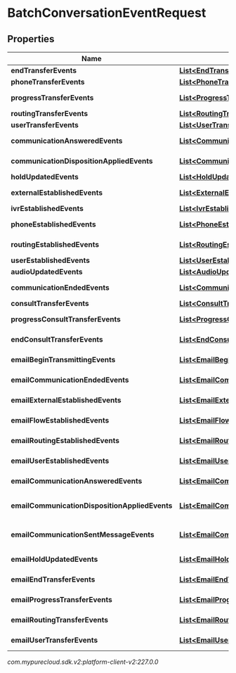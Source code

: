 # BatchConversationEventRequest


## Properties

| Name | Type | Description | Notes |
| ------------ | ------------- | ------------- | ------------- |
| **endTransferEvents** | [**List&lt;EndTransferEvent&gt;**](EndTransferEvent) | Voice - EndTransfer events for this batch |  [optional] |
| **phoneTransferEvents** | [**List&lt;PhoneTransferEvent&gt;**](PhoneTransferEvent) | Voice - PhoneTransfer events for this batch |  [optional] |
| **progressTransferEvents** | [**List&lt;ProgressTransferEvent&gt;**](ProgressTransferEvent) | Voice - ProgressTransfer events for this batch |  [optional] |
| **routingTransferEvents** | [**List&lt;RoutingTransferEvent&gt;**](RoutingTransferEvent) | Voice - RoutingTransfer events for this batch |  [optional] |
| **userTransferEvents** | [**List&lt;UserTransferEvent&gt;**](UserTransferEvent) | Voice - UserTransfer events for this batch |  [optional] |
| **communicationAnsweredEvents** | [**List&lt;CommunicationAnsweredEvent&gt;**](CommunicationAnsweredEvent) | Voice - CommunicationAnswered events for this batch |  [optional] |
| **communicationDispositionAppliedEvents** | [**List&lt;CommunicationDispositionAppliedEvent&gt;**](CommunicationDispositionAppliedEvent) | Voice - CommunicationDispositionApplied events for this batch |  [optional] |
| **holdUpdatedEvents** | [**List&lt;HoldUpdatedEvent&gt;**](HoldUpdatedEvent) | Voice - HoldUpdated events for this batch |  [optional] |
| **externalEstablishedEvents** | [**List&lt;ExternalEstablishedEvent&gt;**](ExternalEstablishedEvent) | Voice - ExternalEstablished events for this batch |  [optional] |
| **ivrEstablishedEvents** | [**List&lt;IvrEstablishedEvent&gt;**](IvrEstablishedEvent) | Voice - IvrEstablished events for this batch |  [optional] |
| **phoneEstablishedEvents** | [**List&lt;PhoneEstablishedEvent&gt;**](PhoneEstablishedEvent) | Voice - PhoneEstablished events for this batch |  [optional] |
| **routingEstablishedEvents** | [**List&lt;RoutingEstablishedEvent&gt;**](RoutingEstablishedEvent) | Voice - RoutingEstablished events for this batch |  [optional] |
| **userEstablishedEvents** | [**List&lt;UserEstablishedEvent&gt;**](UserEstablishedEvent) | Voice - UserEstablished events for this batch |  [optional] |
| **audioUpdatedEvents** | [**List&lt;AudioUpdatedEvent&gt;**](AudioUpdatedEvent) | Voice - AudioUpdated events for this batch |  [optional] |
| **communicationEndedEvents** | [**List&lt;CommunicationEndedEvent&gt;**](CommunicationEndedEvent) | Voice - CommunicationEnded events for this batch |  [optional] |
| **consultTransferEvents** | [**List&lt;ConsultTransferEvent&gt;**](ConsultTransferEvent) | Voice - ConsultTransfer events for this batch |  [optional] |
| **progressConsultTransferEvents** | [**List&lt;ProgressConsultTransferEvent&gt;**](ProgressConsultTransferEvent) | Voice - ProgressConsultTransfer events for this batch |  [optional] |
| **endConsultTransferEvents** | [**List&lt;EndConsultTransferEvent&gt;**](EndConsultTransferEvent) | Voice - EndConsultTransfer events for this batch |  [optional] |
| **emailBeginTransmittingEvents** | [**List&lt;EmailBeginTransmittingEvent&gt;**](EmailBeginTransmittingEvent) | Email - EmailBeginTransmittingEvent events for this batch |  [optional] |
| **emailCommunicationEndedEvents** | [**List&lt;EmailCommunicationEndedEvent&gt;**](EmailCommunicationEndedEvent) | Email - EmailCommunicationEndedEvent events for this batch |  [optional] |
| **emailExternalEstablishedEvents** | [**List&lt;EmailExternalEstablishedEvent&gt;**](EmailExternalEstablishedEvent) | Email - EmailExternalEstablishedEvent events for this batch |  [optional] |
| **emailFlowEstablishedEvents** | [**List&lt;EmailFlowEstablishedEvent&gt;**](EmailFlowEstablishedEvent) | Email - EmailFlowEstablishedEvent events for this batch |  [optional] |
| **emailRoutingEstablishedEvents** | [**List&lt;EmailRoutingEstablishedEvent&gt;**](EmailRoutingEstablishedEvent) | Email - EmailRoutingEstablishedEvent events for this batch |  [optional] |
| **emailUserEstablishedEvents** | [**List&lt;EmailUserEstablishedEvent&gt;**](EmailUserEstablishedEvent) | Email - EmailUserEstablishedEvent events for this batch |  [optional] |
| **emailCommunicationAnsweredEvents** | [**List&lt;EmailCommunicationAnsweredEvent&gt;**](EmailCommunicationAnsweredEvent) | Email - EmailCommunicationAnsweredEvent events for this batch |  [optional] |
| **emailCommunicationDispositionAppliedEvents** | [**List&lt;EmailCommunicationDispositionAppliedEvent&gt;**](EmailCommunicationDispositionAppliedEvent) | Email - EmailCommunicationDispositionAppliedEvent events for this batch |  [optional] |
| **emailCommunicationSentMessageEvents** | [**List&lt;EmailCommunicationSentMessageEvent&gt;**](EmailCommunicationSentMessageEvent) | Email - EmailCommunicationSentMessageEvent events for this batch |  [optional] |
| **emailHoldUpdatedEvents** | [**List&lt;EmailHoldUpdatedEvent&gt;**](EmailHoldUpdatedEvent) | Email - EmailHoldUpdatedEvent events for this batch |  [optional] |
| **emailEndTransferEvents** | [**List&lt;EmailEndTransferEvent&gt;**](EmailEndTransferEvent) | Email - EmailEndTransferEvent events for this batch |  [optional] |
| **emailProgressTransferEvents** | [**List&lt;EmailProgressTransferEvent&gt;**](EmailProgressTransferEvent) | Email - EmailProgressTransferEvent events for this batch |  [optional] |
| **emailRoutingTransferEvents** | [**List&lt;EmailRoutingTransferEvent&gt;**](EmailRoutingTransferEvent) | Email - EmailRoutingTransferEvent events for this batch |  [optional] |
| **emailUserTransferEvents** | [**List&lt;EmailUserTransferEvent&gt;**](EmailUserTransferEvent) | Email - EmailUserTransferEvent events for this batch |  [optional] |




_com.mypurecloud.sdk.v2:platform-client-v2:227.0.0_
